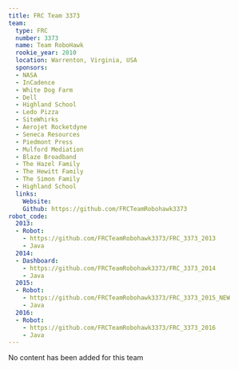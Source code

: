 ```yaml
---
title: FRC Team 3373
team:
  type: FRC
  number: 3373
  name: Team RoboHawk
  rookie_year: 2010
  location: Warrenton, Virginia, USA
  sponsors:
  - NASA
  - InCadence
  - White Dog Farm
  - Dell
  - Highland School
  - Ledo Pizza
  - SiteWhirks
  - Aerojet Rocketdyne
  - Seneca Resources
  - Piedmont Press
  - Mulford Mediation
  - Blaze Broadband
  - The Hazel Family
  - The Hewitt Family
  - The Simon Family
  - Highland School
  links:
    Website: 
    Github: https://github.com/FRCTeamRobohawk3373
robot_code:
  2013:
  - Robot:
    - https://github.com/FRCTeamRobohawk3373/FRC_3373_2013
    - Java
  2014:
  - Dashboard:
    - https://github.com/FRCTeamRobohawk3373/FRC_3373_2014
    - Java
  2015:
  - Robot:
    - https://github.com/FRCTeamRobohawk3373/FRC_3373_2015_NEW
    - Java
  2016:
  - Robot:
    - https://github.com/FRCTeamRobohawk3373/FRC_3373_2016
    - Java
---
```


No content has been added for this team